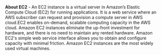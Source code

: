 **About EC2** -
   An EC2 instance is a virtual server in Amazon’s Elastic Compute Cloud (EC2) for running applications.
   It is a web service where an AWS subscriber can request and provision a compute server in AWS cloud.EC2 enables on-demand, 
   scalable computing capacity in the AWS cloud.
   Amazon EC2 instances eliminate the up-front investment for hardware, and there is no need to maintain any rented hardware.
   Amazon EC2's simple web service interface allows you to obtain and configure capacity with minimal friction.
   Amazon EC2 instances are the most widely used virtual machines.